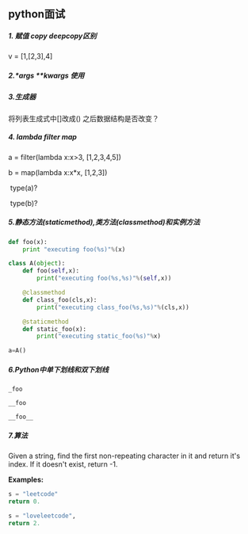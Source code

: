 ## python面试

##### 1. 赋值 copy deepcopy区别

v = [1,[2,3],4]



##### 2.*args  **kwargs 使用



##### 3.生成器 

将列表生成式中[]改成() 之后数据结构是否改变？



##### 4. lambda filter map 

a = filter(lambda x:x>3, [1,2,3,4,5])

b = map(lambda x:x*x, [1,2,3])

​	type(a)?  

​	type(b)? 



##### 5.静态方法(staticmethod),类方法(classmethod)和实例方法

```python
def foo(x):
    print "executing foo(%s)"%(x)

class A(object):
    def foo(self,x):
        print("executing foo(%s,%s)"%(self,x))

    @classmethod
    def class_foo(cls,x):
        print("executing class_foo(%s,%s)"%(cls,x))

    @staticmethod
    def static_foo(x):
        print("executing static_foo(%s)"%x)

a=A()
```



##### 6.Python中单下划线和双下划线

`_foo`

`__foo`

`__foo__`



##### 7.算法

Given a string, find the first non-repeating character in it and return it's index. If it doesn't exist, return -1.

**Examples:**

```python
s = "leetcode"
return 0.

s = "loveleetcode",
return 2.
```





